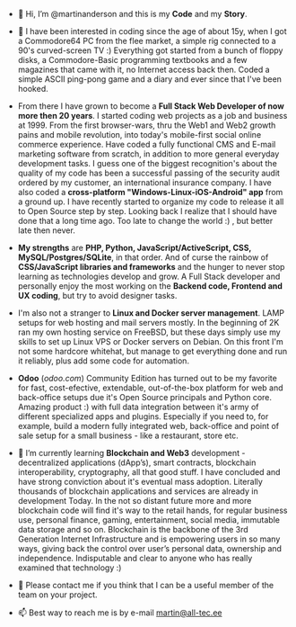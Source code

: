 - 👋 Hi, I’m @martinanderson and this is my **Code** and my **Story**.
- 👀 I have been interested in coding since the age of about 15y, when I got a Commodore64 PC from the flee market, a simple rig connected to a 90's curved-screen TV :)  Everything got started from a bunch of floppy disks, a Commodore-Basic programming textbooks and a few magazines that came with it, no Internet access back then.  Coded a simple ASCII ping-pong game and a diary and ever since that I've been hooked. 
- From there I have grown to become a **Full Stack Web Developer of now more then 20 years**. I started coding web projects as a job and business at 1999. From the first browser-wars, thru the Web1 and Web2 growth pains and mobile revolution, into today's mobile-first social online commerce experience. Have coded a fully functional CMS and E-mail marketing software from scratch, in addition to more general everyday development tasks. I guess one of the biggest recognition's about the quality of my code has been a successful passing of the security audit ordered by my customer, an international insurance company. I have also coded a **cross-platform "Windows-Linux-iOS-Android" app** from a ground up.  I have recently started to organize my code to release it all to Open Source step by step. Looking back I realize that I should have done that a long time ago. Too late to change the world :) , but better late then never.  
- **My strengths** are **PHP, Python, JavaScript/ActiveScript, CSS, MySQL/Postgres/SQLite**, in that order. And of curse the rainbow of **CSS/JavaScript libraries and frameworks** and the hunger to never stop learning as technologies develop and grow. A Full Stack developer and personally enjoy the most working on the **Backend code, Frontend and UX coding**, but try to avoid designer tasks. 
- I'm also not a stranger to **Linux and Docker server management**. LAMP setups for web hosting and mail servers mostly. In the beginning of 2K ran my own hosting service on FreeBSD, but these days simply use my skills to set up Linux VPS or Docker servers on Debian. On this front I'm not some hardcore whitehat, but manage to get everything done and run it reliably, plus add some code for automation.  
- **Odoo** (*odoo.com*) Community Edition has turned out to be my favorite for fast, cost-efective, extendable, out-of-the-box platform for web and back-office setups due it's Open Source principals and Python core. Amazing product :) with full data integration between it's army of different specialized apps and plugins. Especially if you need to, for example, build a modern fully integrated web, back-office and point of sale setup for a small business - like a restaurant, store etc.

- 🌱 I’m currently learning **Blockchain and Web3** development - decentralized applications (dApp’s), smart contracts, blockchain interoperability, cryptography, all that good stuff. I have concluded and have strong conviction about it's eventual mass adoption. Literally thousands of blockchain applications and services are already in development Today. In the not so distant future more and more blockchain code will find it's way to the retail hands, for regular business use, personal finance, gaming, entertainment, social media, immutable data storage and so on. Blockchain is the backbone of the 3rd Generation Internet Infrastructure and is empowering users in so many ways, giving back the  control over user’s personal data, ownership and independence. Indisputable and clear to anyone who has really examined that technology :)

- 💞️ Please contact me if you think that I can be a useful member of the team on your project. 
- 📫 Best way to reach me is by e-mail martin@all-tec.ee
